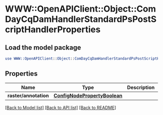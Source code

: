 # WWW::OpenAPIClient::Object::ComDayCqDamHandlerStandardPsPostScriptHandlerProperties

## Load the model package
```perl
use WWW::OpenAPIClient::Object::ComDayCqDamHandlerStandardPsPostScriptHandlerProperties;
```

## Properties
Name | Type | Description | Notes
------------ | ------------- | ------------- | -------------
**raster/annotation** | [**ConfigNodePropertyBoolean**](ConfigNodePropertyBoolean.md) |  | [optional] 

[[Back to Model list]](../README.md#documentation-for-models) [[Back to API list]](../README.md#documentation-for-api-endpoints) [[Back to README]](../README.md)


